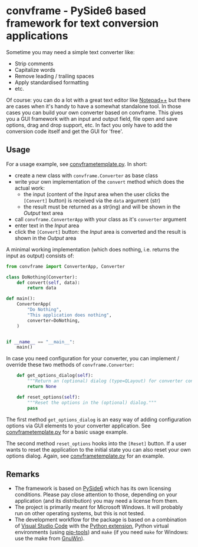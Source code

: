 # convframe - PySide6 based framework for text conversion applications

Sometime you may need a simple text converter like:
  * Strip comments
  * Capitalize words
  * Remove leading / trailing spaces
  * Apply standardised formatting
  * etc.

Of course: you can do a lot with a great text editor like [Notepad++](https://notepad-plus-plus.org/) but there are cases when it's handy to have a somewhat standalone tool. In those cases you can build your own converter based on convframe. This gives you a GUI framework with an input and output field, file open and save options, drag and drop support, etc. In fact you only have to add the conversion code itself and get the GUI for 'free'.

## Usage
For a usage example, see [convframetemplate.py](https://github.com/bh1428/convframe/blob/master/convframetemplate.py). In short:
  * create a new class with `convframe.Converter` as base class
  * write your own implementation of the `convert` method which does the actual work:
    * the input (content of the _Input_ area when the user clicks the `[Convert]` button) is received via the `data` argument (str)
    * the result must be returned as a str(ing) and will be shown in the _Output_ text area
  * call `convframe.ConverterApp` with your class as it's `converter` argument
  * enter text in the _Input_ area
  * click the `[Convert]` button: the _Input_ area is converted and the result is shown in the _Output_ area

A minimal working implementation (which does nothing, i.e. returns the input as output) consists of:
```python
from convframe import ConverterApp, Converter

class DoNothing(Converter):
    def convert(self, data):
        return data

def main():
    ConverterApp(
        "Do Nothing",
        "This application does nothing",
        converter=DoNothing,
    )


if __name__ == "__main__":
    main()
```

In case you need configuration for your converter, you can implement / override these two methods of `convframe.Converter`:
```python
    def get_options_dialog(self):
        """Return an (optional) dialog (type=QLayout) for converter config."""
        return None

    def reset_options(self):
        """Reset the options in the (optional) dialog."""
        pass
```

The first method `get_options_dialog` is an easy way of adding configuration options via GUI elements to your converter application. See [convframetemplate.py](https://github.com/bh1428/convframe/blob/master/convframetemplate.py) for a basic usage example.

The second method `reset_options` hooks into the `[Reset]` button. If a user wants to reset the application to the initial state you can also reset your own options dialog. Again, see [convframetemplate.py](https://github.com/bh1428/convframe/blob/master/convframetemplate.py) for an example.

## Remarks
  * The framework is based on [PySide6](https://pypi.org/project/PySide6/) which has its own licensing conditions. Please pay close attention to those, depending on your application (and its distribution) you may need a license from them.
  * The project is primarily meant for Microsoft Windows. It will probably run on other operating systems, but this is not tested.
  * The development workflow for the package is based on a combination of [Visual Studio Code](https://code.visualstudio.com/) with the [Python extension](https://code.visualstudio.com/docs/languages/python), Python virtual environments (using [pip-tools](https://pypi.org/project/pip-tools/)) and `make` (if you need `make` for Windows: use the make from [GnuWin](http://gnuwin32.sourceforge.net/)).
